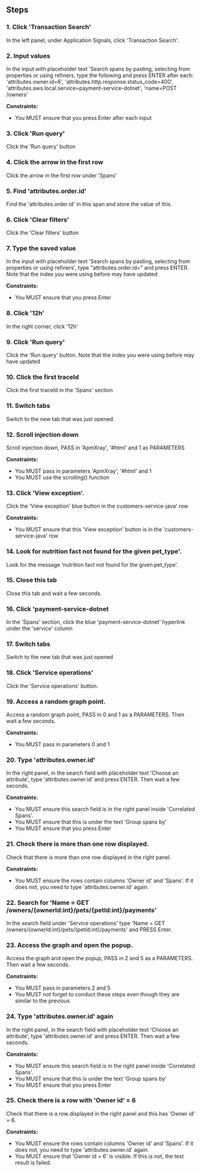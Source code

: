 ## Steps

### 1. Click 'Transaction Search'

In the left panel, under Application Signals, click 'Transaction Search'.

### 2. Input values

In the input with placeholder text 'Search spans by pasting, selecting from properties or using refiners, type the following and press ENTER after each: 'attributes.owner.id=6', 'attributes.http.response.status_code=400', 'attributes.aws.local.service=payment-service-dotnet', 'name=POST /owners'

**Constraints:**
- You MUST ensure that you press Enter after each input

### 3. Click 'Run query'

Click the 'Run query' button

### 4. Click the arrow in the first row

Click the arrow in the first row under 'Spans'

### 5. Find 'attributes.order.id'

Find the 'attributes.order.id' in this span and store the value of this.

### 6. Click 'Clear filters'

Click the 'Clear filters' button

### 7. Type the saved value

In the input with placeholder text 'Search spans by pasting, selecting from properties or using refiners', type "attributes.order.id=<SAVED VALUE>" and press ENTER. Note that the index you were using before may have updated

**Constraints:**
- You MUST ensure that you press Enter

### 8. Click '12h'

In the right corner, click '12h'

### 9. Click 'Run query'

Click the 'Run query' button. Note that the index you were using before may have updated

### 10. Click the first traceId

Click the first traceId in the 'Spans' section

### 11. Switch tabs

Switch to the new tab that was just opened.

### 12. Scroll injection down

Scroll injection down, PASS in 'ApmXray', '#html' and 1 as PARAMETERS

**Constraints:**
- You MUST pass in parameters 'ApmXray', '#html' and 1
- You MUST use the scrolling() function 

### 13. Click 'View exception'.

Click the 'View exception' blue button in the customers-service-java' row

**Constraints:**
- You MUST ensure that this 'View exception' button is in the 'customers-service-java' row

### 14. Look for nutrition fact not found for the given pet_type'.

Look for the message 'nutrition fact not found for the given pet_type'.

### 15. Close this tab

Close this tab and wait a few seconds.

### 16. Click 'payment-service-dotnet

In the 'Spans' section, click the blue 'payment-service-dotnet' hyperlink under the 'service' column

### 17. Switch tabs

Switch to the new tab that was just opened

### 18. Click 'Service operations'

Click the 'Service operations' button.

### 19. Access a random graph point.

Access a random graph point, PASS in 0 and 1 as a PARAMETERS. Then wait a few seconds.

**Constraints:**
- You MUST pass in parameters 0 and 1

### 20. Type 'attributes.owner.id'

In the right panel, in the search field with placeholder text 'Choose an attribute', type 'attributes.owner.id' and press ENTER. Then wait a few seconds.

**Constraints:**
- You MUST ensure this search field is in the right panel inside 'Correlated Spans'.
- You MUST ensure that this is under the text 'Group spans by'
- You MUST ensure that you press Enter

### 21. Check there is more than one row displayed.

Check that there is more than one row displayed in the right panel.

**Constraints:**
- You MUST ensure the rows contain columns 'Owner id' and 'Spans'. If it does not, you need to type 'attributes.owner.id' again.

### 22. Search for 'Name = GET /owners/{ownerId:int}/pets/{petId:int}/payments'

In the search field under 'Service operations' type 'Name = GET /owners/{ownerId:int}/pets/{petId:int}/payments' and PRESS Enter.

### 23. Access the graph and open the popup.

Access the graph and open the popup, PASS in 2 and 5 as a PARAMETERS. Then wait a few seconds.

**Constraints:**
- You MUST pass in parameters 2 and 5
- You MUST not forget to conduct these steps even though they are similar to the previous

### 24. Type 'attributes.owner.id' again

In the right panel, in the search field with placeholder text 'Choose an attribute', type 'attributes.owner.id' and press ENTER. Then wait a few seconds.

**Constraints:**
- You MUST ensure this search field is in the right panel inside 'Correlated Spans'.
- You MUST ensure that this is under the text 'Group spans by'
- You MUST ensure that you press Enter

### 25. Check there is a row with 'Owner id' = 6

Check that there is a row displayed in the right panel and this has 'Owner id' = 6.

**Constraints:**
- You MUST ensure the rows contain columns 'Owner id' and 'Spans'. If it does not, you need to type 'attributes.owner.id' again.
- You MUST ensure that 'Owner id = 6' is visible. If this is not, the test result is failed.
